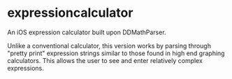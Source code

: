 expressioncalculator
====================

An iOS expression calculator built upon DDMathParser.

Unlike a conventional calculator, this version works by parsing through "pretty print" expression strings similar 
to those found in high end graphing calculators. This allows the user to see and enter relatively complex expressions.
